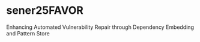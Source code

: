 # sener25FAVOR
Enhancing Automated Vulnerability Repair through Dependency Embedding and Pattern Store
